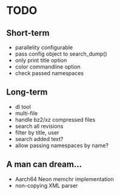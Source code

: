 # TODO

## Short-term
- parallelity configurable
- pass config object to search_dump()
- only print title option
- color commandline option
- check passed namespaces

## Long-term
- dl tool
- multi-file
- handle bz2/xz compressed files
- search all revisions
- filter by title, user
- search added text?
- allow passing namespaces by name?

## A man can dream...
- Aarch64 Neon memchr implementation
- non-copying XML parser